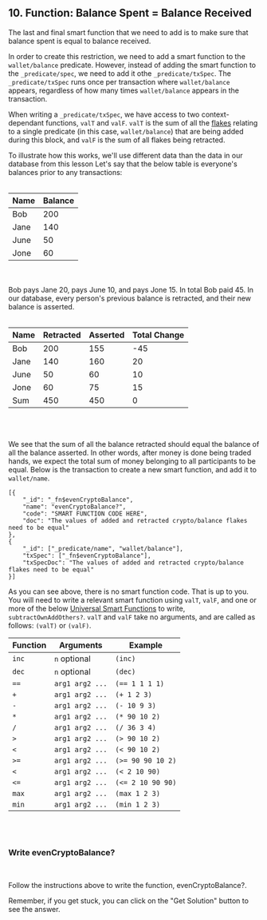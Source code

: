 ## 10. Function: Balance Spent = Balance Received

The last and final smart function that we need to add is to make sure that balance spent is equal to balance received. 

In order to create this restriction, we need to add a smart function to the `wallet/balance` predicate. However, instead of adding the smart function to the `_predicate/spec`, we need to add it othe `_predicate/txSpec`. The `_predicate/txSpec` runs once per transaction where `wallet/balance` appears, regardless of how many times `wallet/balance` appears in the transaction. 

When writing a `_predicate/txSpec`, we have access to two context-dependant functions, `valT` and `valF`. `valT` is the sum of all the <a href="/docs/infrastructure/db-infrastructure#flakes" target="_blank">flakes</a> relating to a single predicate (in this case, `wallet/balance`) that are being added during this block, and `valF` is the sum of all flakes being retracted.

To illustrate how this works, we'll use different data than the data in our database from this lesson Let's say that the below table is everyone's balances prior to any transactions:
<br/>
<br/>

Name | Balance
-- | --
Bob | 200
Jane | 140
June | 50
Jone | 60

<br/>
<br/>
Bob pays Jane 20, pays June 10, and pays Jone 15. In total Bob paid 45. In our database, every person's previous balance is retracted, and their new balance is asserted. 
<br/>
<br/>

Name | Retracted | Asserted | Total Change
-- | -- | -- | --
Bob | 200 | 155 | -45
Jane | 140 | 160 | 20
June | 50 | 60 | 10
Jone | 60 | 75 | 15
Sum | 450 | 450 | 0

<br/>
<br/>

We see that the sum of all the balance retracted should equal the balance of all the balance asserted. In other words, after money is done being traded hands, we expect the total sum of money belonging to all participants to be equal. Below is the transaction to create a new smart function, and add it to `wallet/name`. 

```
[{
    "_id": "_fn$evenCryptoBalance",
    "name": "evenCryptoBalance?",
    "code": "SMART FUNCTION CODE HERE",
    "doc": "The values of added and retracted crypto/balance flakes need to be equal"
},
{
    "_id": ["_predicate/name", "wallet/balance"],
    "txSpec": ["_fn$evenCryptoBalance"],
    "txSpecDoc": "The values of added and retracted crypto/balance flakes need to be equal"
}]
```

As you can see above, there is no smart function code. That is up to you. You will need to write a relevant smart function using `valT`, `valF`, and one or more of the below <a href="/docs/smart-functions#universal-functions" target="_blank">Universal Smart Functions</a> to write, `subtractOwnAddOthers?`. `valT` and `valF` take no arguments, and are called as follows: `(valT)` or `(valF)`. 

Function | Arguments | Example 
-- | -- | -- 
`inc` | `n` optional | `(inc)` 
`dec` | `n` optional | `(dec)` 
`==` | `arg1 arg2 ...` |`(== 1 1 1 1)` 
`+` | `arg1 arg2 ...` | `(+ 1 2 3)`
`-` | `arg1 arg2 ...` | `(- 10 9 3)` 
`*` | `arg1 arg2 ...` | `(* 90 10 2)`
`/` | `arg1 arg2 ...` | `(/ 36 3 4)` 
`>` | `arg1 arg2 ...` | `(> 90 10 2)` 
`<` | `arg1 arg2 ...` | `(< 90 10 2)` 
`>=` | `arg1 arg2 ...` | `(>= 90 90 10 2)` 
`<` | `arg1 arg2 ...` | `(< 2 10 90)` 
`<=` | `arg1 arg2 ...` | `(<= 2 10 90 90)` 
`max` | `arg1 arg2 ...` |  `(max 1 2 3)`
`min` | `arg1 arg2 ...` |  `(min 1 2 3)`

<br/>
<br/>

<div class="challenge">
<h3>Write evenCryptoBalance?</h3>
<br/>
<p>Follow the instructions above to write the function, evenCryptoBalance?.</p>
<p>Remember, if you get stuck, you can click on the "Get Solution" button to see the answer.</p>
</div>
<br/>
<br/>

